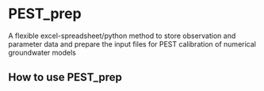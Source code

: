 # PEST_prep
A flexible excel-spreadsheet/python method to store observation and parameter data and prepare the input files for PEST calibration of numerical groundwater models

## How to use PEST_prep

